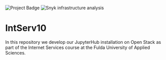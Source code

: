 ![Project Badge](https://img.shields.io/github/issues-raw/Stinktopf/IntServ10?color=blue) ![Snyk infrastructure analysis](https://github.com/Stinktopf/IntServ10/actions/workflows/snyk-infrastructure-analysis.yml/badge.svg)

# IntServ10
In this repository we develop our JupyterHub installation on Open Stack as part of the Internet Services course at the Fulda University of Applied Sciences.

